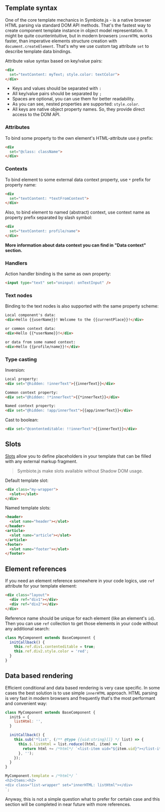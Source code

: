## Template syntax

One of the core template mechanics in Symbiote.js - is a native browser HTML parsing via standard DOM API methods. That's the fastest way to create component template instance in object model representation. It might be quite counterintuitive, but in modern browsers `innerHTML` works faster, than imperative elements structure creation with `document.createElement`.
That's why we use custom tag attribute `set` to describe template data bindings.

Attribute value syntax based on key/value pairs:
```html
<div 
  set="textContent: myText; style.color: textColor">
</div>
```
* Keys and values should be separated with `:`
* All key/value pairs should be separated by `;`
* Spaces are optional, you can use them for better readability.
* As you can see, nested properties are supported: `style.color`.
* All keys are native object property names. So, they provide direct access to the DOM API.

### Attributes

To bind some property to the own element's HTML-attribute use `@` prefix:
```html
<div 
  set="@class: className">
</div>
```

### Contexts
To bind element to some external data context property, use `*` prefix for property name:
```html
<div 
  set="textContent: *textFromContext">
</div>
```

Also, to bind element to named (abstract) context, use context name as property prefix separated by slash symbol:
```html
<div 
  set="textContent: profile/name">
</div>
```

**More information about data context you can find in "Data context" section.**

### Handlers

Action handler binding is the same as own property:
```html
<input type="text" set="oninput: onTextInput" />
```

### Text nodes

Binding to the text nodes is also supported with the same property scheme:
```html
Local component's data:
<div>Hello {{userName}}! Welcome to the {{currentPlace}}!</div>

or common context data:
<div>Hello {{*userName}}!</div>

or data from some named context:
<div>Hello {{profile/name}}!</div>
```

### Type casting

Inversion:
```html
Local property:
<div set="@hidden: !innerText">{{innerText}}</div>

Common context property:
<div set="@hidden: !*innerText">{{*innerText}}</div>

Named context property:
<div set="@hidden: !app/innerText">{{app/innerText}}</div>
```

Cast to boolean:
```html
<div set="@contenteditable: !!innerText">{{innerText}}</div>
```

## Slots

[Slots](https://developer.mozilla.org/en-US/docs/Web/HTML/Element/slot) allow you to define placeholders in your template that can be filled with any external markup fragment.

> Symbiote.js make slots available without Shadow DOM usage.

Default template slot:
```html
<div class="my-wrapper">
  <slot></slot>
</div>
```

Named template slots:
```html
<header>
  <slot name="header"></slot>
</header>
<article>
  <slot name="article"></slot>
</article>
<footer>
  <slot name="footer"></slot>
</footer>
```

## Element references

If you need an element reference somewhere in your code logics, use `ref` attribute for your template element:
```html
<div class="layout">
  <div ref="div1"></div>
  <div ref="div2"></div>
</div>
```
Reference name should be unique for each element (like an element's `id`).
Then you can use `ref` collection to get those elements in your code without any additional search:
```javascript
class MyComponent extends BaseComponent {
  initCallback() {
    this.ref.div1.contenteditable = true;
    this.ref.div2.style.color = 'red';
  }
}
```

## Data based rendering

Efficient conditional and data based rendering is very case specific. In some cases the best solution is to use simple `innerHTML` approach. HTML parsing is very fast in modern browsers and frequently that's the most performant and convenient way:
```javascript
class MyComponent extends BaseComponent {
  init$ = {
    listHtml: '',
  }

  initCallback() {
    this.sub('*list', (/** @type {{uid:string}[]} */ list) => {
      this.$.listHtml = list.reduce((html, item) => {
        return html += /*html*/ `<list-item uid="${item.uid}"></list-item>`;
      }, '');
    });
  }
}

MyComponent.template = /*html*/ `
<h2>Items:<h2>
<div class="list-wrapper" set="innerHTML: listHtml"></div>
`;
```
Anyway, this is not a simple question what to prefer for certain case and this section will be completed in near future with more references.